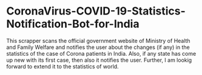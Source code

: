 # CoronaVirus-COVID-19-Statistics-Notification-Bot-for-India
This scrapper scans the official government website of Ministry of Health and Family Welfare and notifies the user about the changes (if any) in the statistics of the case of Corona patients in India.
Also, if any state has come up new with its first case, then also it notifies the user.
Further, I am lookig forward to extend it to the statistics of world.
